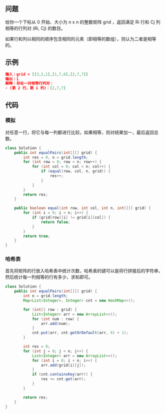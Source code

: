 ## 问题

给你一个下标从 0 开始、大小为 n x n 的整数矩阵 grid ，返回满足 Ri 行和 Cj 列相等的行列对 (Ri, Cj) 的数目。

如果行和列以相同的顺序包含相同的元素（即相等的数组），则认为二者是相等的。



## 示例

```json
输入：grid = [[3,2,1],[1,7,6],[2,7,7]]
输出：1
解释：存在一对相等行列对：
- (第 2 行，第 1 列)：[2,7,7]
```



## 代码

### 模拟

对任意一行，将它与每一列都进行比较，如果相等，则对结果加一，最后返回总数。

```java
class Solution {
    public int equalPairs(int[][] grid) {
        int res = 0, n = grid.length;
        for (int row = 0; row < n; row++) {
            for (int col = 0; col < n; col++) {
                if (equal(row, col, n, grid)) {
                    res++;
                }
            }
        }
        return res;
    }

    public boolean equal(int row, int col, int n, int[][] grid) {
        for (int i = 0; i < n; i++) {
            if (grid[row][i] != grid[i][col]) {
                return false;
            }
        }
        return true;
    }
}
```

### 哈希表

首先将矩阵的行放入哈希表中统计次数，哈希表的键可以是将行拼接后的字符串，然后统计每一列相等的行有多少，求和即可。

```java
class Solution {
    public int equalPairs(int[][] grid) {
        int n = grid.length;
        Map<List<Integer>, Integer> cnt = new HashMap<>();

        for (int[] row : grid) {
            List<Integer> arr = new ArrayList<>();
            for (int num : row) {
                arr.add(num);
            }
            cnt.put(arr, cnt.getOrDefault(arr, 0) + 1);
        }

        int res = 0;
        for (int j = 0; j < n; j++) {
            List<Integer> arr = new ArrayList<>();
            for (int i = 0; i < n; i++) {
                arr.add(grid[i][j]);
            }
            if (cnt.containsKey(arr)) {
                res += cnt.get(arr);
            }
        }

        return res;
    }
}
```

